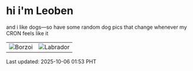 # hi i'm Leoben

and i like dogs—so have some random dog pics that change whenever my CRON feels like it

|  |  |
|--------|----------|
| ![Borzoi](https://random-dog-vercel.vercel.app/api/random-borzoi?v=1759686796) | ![Labrador](https://random-dog-vercel.vercel.app/api/random-labrador?v=1759686796) |

Last updated: 2025-10-06 01:53 PHT
